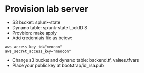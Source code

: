 # Provision lab server
* S3 bucket: splunk-state
* Dynamo table: splunk-state LockID S
* Provision: make apply
* Add credentials file as below:
```hcl
aws_access_key_id="meocon"
aws_secret_access_key="meocon"
```
* Change s3 bucket and dynamo table: backend.tf, values.tfvars
* Place your public key at bootstrap/id_rsa.pub

